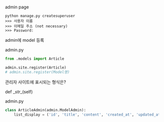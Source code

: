 admin page

```
python manage.py createsuperuser
>>> 사용자 이름
>>> 이메일 주소 (not necessary)
>>> Password:
```



admin에 model 등록

admin.py

```python
from .models import Article

admin.site.register(Article)
# admin.site.register(Model명)
```



관리자 사이트에 표시되는 형식은?

def \__str__(self)



admin.py

```python
class ArticleAdmin(admin.ModelAdmin):
    list_display = ('id', 'title', 'content', 'created_at', 'updated_at')
```


